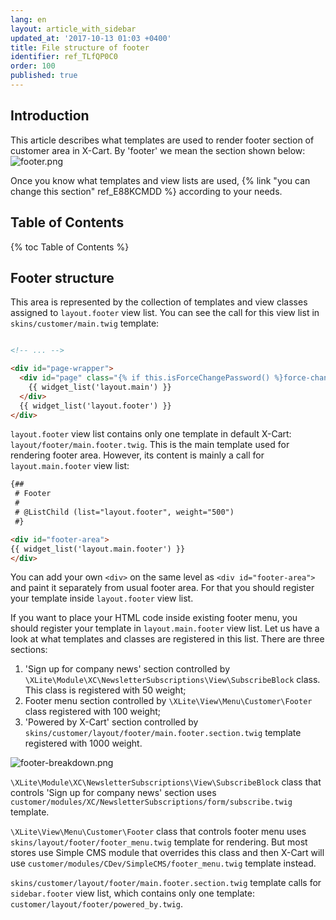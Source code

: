 ```yaml
---
lang: en
layout: article_with_sidebar
updated_at: '2017-10-13 01:03 +0400'
title: File structure of footer
identifier: ref_TLfQP0C0
order: 100
published: true
---
```


## Introduction

This article describes what templates are used to render footer section of customer area in X-Cart. By 'footer' we mean the section shown below:
![footer.png]({{site.baseurl}}/attachments/ref_TLfQP0C0/footer.png)

Once you know what templates and view lists are used, {% link "you can change this section" ref_E88KCMDD %} according to your needs.

## Table of Contents
{% toc Table of Contents %}

## Footer structure
This area is represented by the collection of templates and view classes assigned to `layout.footer` view list. You can see the call for this view list in `skins/customer/main.twig` template:

```html

<!-- ... -->

<div id="page-wrapper">
  <div id="page" class="{% if this.isForceChangePassword() %}force-change-password-page{% endif %}">
    {{ widget_list('layout.main') }}
  </div>
  {{ widget_list('layout.footer') }}
</div>
```

`layout.footer` view list contains only one template in default X-Cart: `layout/footer/main.footer.twig`. This is the main template used for rendering footer area. However, its content is mainly a call for `layout.main.footer` view list:

```html
{##
 # Footer
 #
 # @ListChild (list="layout.footer", weight="500")
 #}

<div id="footer-area">
{{ widget_list('layout.main.footer') }}
</div>
```

You can add your own `<div>` on the same level as `<div id="footer-area">` and paint it separately from usual footer area. For that you should register your template inside `layout.footer` view list. 

If you want to place your HTML code inside existing footer menu, you should register your template in `layout.main.footer` view list. Let us have a look at what templates and classes are registered in this list. There are three sections:

1. 'Sign up for company news' section controlled by `\XLite\Module\XC\NewsletterSubscriptions\View\SubscribeBlock` class. This class is registered with 50 weight;
2. Footer menu section controlled by `\XLite\View\Menu\Customer\Footer` class registered with 100 weight;
3. 'Powered by X-Cart' section controlled by `skins/customer/layout/footer/main.footer.section.twig` template registered with 1000 weight.

![footer-breakdown.png]({{site.baseurl}}/attachments/ref_TLfQP0C0/footer-breakdown.png)

`\XLite\Module\XC\NewsletterSubscriptions\View\SubscribeBlock` class that controls 'Sign up for company news' section uses `customer/modules/XC/NewsletterSubscriptions/form/subscribe.twig` template.

`\XLite\View\Menu\Customer\Footer` class that controls footer menu uses `skins/layout/footer/footer_menu.twig` template for rendering. But most stores use Simple CMS module that overrides this class and then X-Cart will use `customer/modules/CDev/SimpleCMS/footer_menu.twig` template instead.

`skins/customer/layout/footer/main.footer.section.twig` template calls for `sidebar.footer` view list, which contains only one template: `customer/layout/footer/powered_by.twig`.
